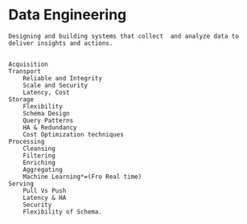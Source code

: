 # Data Engineering

	Designing and building systems that collect  and analyze data to deliver insights and actions.


	Acquisition
	Transport
		Reliable and Integrity
		Scale and Security
		Latency, Cost
	Storage
		Flexibility
		Schema Design
		Query Patterns
		HA & Redundancy
		Cost Optimization techniques
	Processing
		Cleansing
		Filtering
		Enriching
		Aggregating
		Machine Learning*=(Fro Real time)
	Serving
		Pull Vs Push
		Latency & HA
		Security
		Flexibility of Schema.
